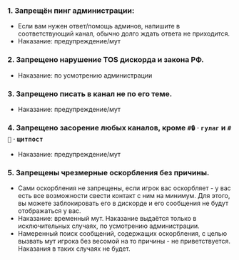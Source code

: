 ### 1. Запрещён пинг администрации:

- Если вам нужен ответ/помощь админов, напишите в соответствующий канал, обычно долго ждать ответа не приходится.
- Наказание: предупреждение/мут

### 2. Запрещено нарушение TOS дискорда и закона РФ.

- Наказание: по усмотрению администрации

### 3. Запрещено писать в канал не по его теме.

- Наказание: предупреждение/мут

### 4. Запрещено засорение любых каналов, кроме `#🔒ㆍгулаг` и `#👻ㆍщитпост`

- Наказание: предупреждение/мут

### 5. Запрещены чрезмерные оскорбления без причины.

- Сами оскорбления не запрещены, если игрок вас оскорбляет - у вас есть все возможности свести контакт с ним на минимум.
  Для этого, вы можете заблокировать его в дискорде и его сообщения не будут отображаться у вас.
- Наказание: временный мут. Наказание выдаётся только в исключительных случаях, по усмотрению администрации.
- Намеренный поиск сообщений, содержащих оскорбления, с целью вызвать мут игрока без весомой на то причины - не
  приветствуется. Наказания в таких случаях не будет.      
